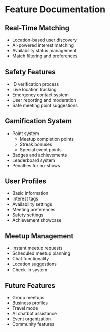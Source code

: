 # Feature Documentation

## Real-Time Matching
- Location-based user discovery
- AI-powered interest matching
- Availability status management
- Match filtering and preferences

## Safety Features
- ID verification process
- Live location tracking
- Emergency contact system
- User reporting and moderation
- Safe meeting point suggestions

## Gamification System
- Point system
  - Meetup completion points
  - Streak bonuses
  - Special event points
- Badges and achievements
- Leaderboard system
- Penalties for no-shows

## User Profiles
- Basic information
- Interest tags
- Availability settings
- Meeting preferences
- Safety settings
- Achievement showcase

## Meetup Management
- Instant meetup requests
- Scheduled meetup planning
- Chat functionality
- Location suggestions
- Check-in system

## Future Features
- Group meetups
- Business profiles
- Travel mode
- AI chatbot assistance
- Event organization
- Community features
